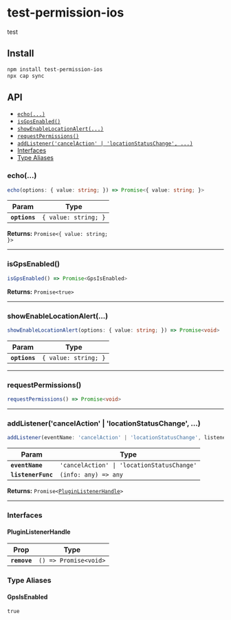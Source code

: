 # test-permission-ios

test

## Install

```bash
npm install test-permission-ios
npx cap sync
```

## API

<docgen-index>

* [`echo(...)`](#echo)
* [`isGpsEnabled()`](#isgpsenabled)
* [`showEnableLocationAlert(...)`](#showenablelocationalert)
* [`requestPermissions()`](#requestpermissions)
* [`addListener('cancelAction' | 'locationStatusChange', ...)`](#addlistenercancelaction--locationstatuschange-)
* [Interfaces](#interfaces)
* [Type Aliases](#type-aliases)

</docgen-index>

<docgen-api>
<!--Update the source file JSDoc comments and rerun docgen to update the docs below-->

### echo(...)

```typescript
echo(options: { value: string; }) => Promise<{ value: string; }>
```

| Param         | Type                            |
| ------------- | ------------------------------- |
| **`options`** | <code>{ value: string; }</code> |

**Returns:** <code>Promise&lt;{ value: string; }&gt;</code>

--------------------


### isGpsEnabled()

```typescript
isGpsEnabled() => Promise<GpsIsEnabled>
```

**Returns:** <code>Promise&lt;true&gt;</code>

--------------------


### showEnableLocationAlert(...)

```typescript
showEnableLocationAlert(options: { value: string; }) => Promise<void>
```

| Param         | Type                            |
| ------------- | ------------------------------- |
| **`options`** | <code>{ value: string; }</code> |

--------------------


### requestPermissions()

```typescript
requestPermissions() => Promise<void>
```

--------------------


### addListener('cancelAction' | 'locationStatusChange', ...)

```typescript
addListener(eventName: 'cancelAction' | 'locationStatusChange', listenerFunc: (info: any) => any) => Promise<PluginListenerHandle>
```

| Param              | Type                                                  |
| ------------------ | ----------------------------------------------------- |
| **`eventName`**    | <code>'cancelAction' \| 'locationStatusChange'</code> |
| **`listenerFunc`** | <code>(info: any) =&gt; any</code>                    |

**Returns:** <code>Promise&lt;<a href="#pluginlistenerhandle">PluginListenerHandle</a>&gt;</code>

--------------------


### Interfaces


#### PluginListenerHandle

| Prop         | Type                                      |
| ------------ | ----------------------------------------- |
| **`remove`** | <code>() =&gt; Promise&lt;void&gt;</code> |


### Type Aliases


#### GpsIsEnabled

<code>true</code>

</docgen-api>
